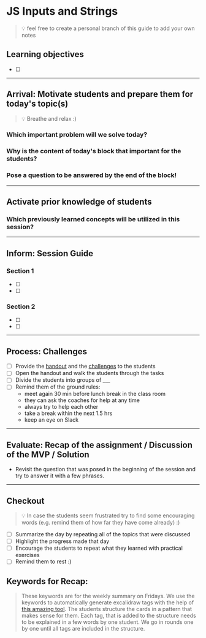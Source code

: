 # JS Inputs and Strings

> 💡 feel free to create a personal branch of this guide to add your own notes

## Learning objectives

- [ ]

---

## Arrival: Motivate students and prepare them for today's topic(s)

> 💡 Breathe and relax :)

### Which important problem will we solve today?

### Why is the content of today's block that important for the students?

### Pose a question to be answered by the end of the block!

---

## Activate prior knowledge of students

### Which previously learned concepts will be utilized in this session?

---

## Inform: Session Guide

### Section 1

- [ ]
- [ ]

### Section 2

- [ ]
- [ ]

---

## Process: Challenges

- [ ] Provide the [handout](js-inputs-and-strings.md) and the
      [challenges](challenges-js-inputs-and-strings.md) to the students
- [ ] Open the handout and walk the students through the tasks
- [ ] Divide the students into groups of \_\_\_
- [ ] Remind them of the ground rules:
  - meet again 30 min before lunch break in the class room
  - they can ask the coaches for help at any time
  - always try to help each other
  - take a break within the next 1.5 hrs
  - keep an eye on Slack

---

## Evaluate: Recap of the assignment / Discussion of the MVP / Solution

- Revisit the question that was posed in the beginning of the session and try to answer it with a
  few phrases.

---

## Checkout

> 💡 In case the students seem frustrated try to find some encouraging words (e.g. remind them of
> how far they have come already) :)

- [ ] Summarize the day by repeating all of the topics that were discussed
- [ ] Highlight the progress made that day
- [ ] Encourage the students to repeat what they learned with practical exercises
- [ ] Remind them to rest :)

## Keywords for Recap:

> These keywords are for the weekly summary on Fridays. We use the keywords to automatically
> generate excalidraw tags with the help of
> [this amazing tool](https://github.com/F-Kirchhoff/tag-cloud-generator). The students structure
> the cards in a pattern that makes sense for them. Each tag, that is added to the structure needs
> to be explained in a few words by one student. We go in rounds one by one until all tags are
> included in the structure.
